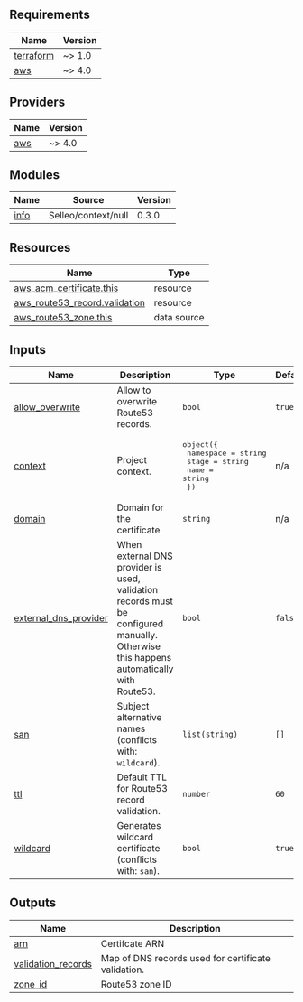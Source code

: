 ## Requirements

| Name | Version |
|------|---------|
| <a name="requirement_terraform"></a> [terraform](#requirement\_terraform) | ~> 1.0 |
| <a name="requirement_aws"></a> [aws](#requirement\_aws) | ~> 4.0 |

## Providers

| Name | Version |
|------|---------|
| <a name="provider_aws"></a> [aws](#provider\_aws) | ~> 4.0 |

## Modules

| Name | Source | Version |
|------|--------|---------|
| <a name="module_info"></a> [info](#module\_info) | Selleo/context/null | 0.3.0 |

## Resources

| Name | Type |
|------|------|
| [aws_acm_certificate.this](https://registry.terraform.io/providers/hashicorp/aws/latest/docs/resources/acm_certificate) | resource |
| [aws_route53_record.validation](https://registry.terraform.io/providers/hashicorp/aws/latest/docs/resources/route53_record) | resource |
| [aws_route53_zone.this](https://registry.terraform.io/providers/hashicorp/aws/latest/docs/data-sources/route53_zone) | data source |

## Inputs

| Name | Description | Type | Default | Required |
|------|-------------|------|---------|:--------:|
| <a name="input_allow_overwrite"></a> [allow\_overwrite](#input\_allow\_overwrite) | Allow to overwrite Route53 records. | `bool` | `true` | no |
| <a name="input_context"></a> [context](#input\_context) | Project context. | <pre>object({<br>    namespace = string<br>    stage     = string<br>    name      = string<br>  })</pre> | n/a | yes |
| <a name="input_domain"></a> [domain](#input\_domain) | Domain for the certificate | `string` | n/a | yes |
| <a name="input_external_dns_provider"></a> [external\_dns\_provider](#input\_external\_dns\_provider) | When external DNS provider is used, validation records must be configured manually.<br>Otherwise this happens automatically with Route53. | `bool` | `false` | no |
| <a name="input_san"></a> [san](#input\_san) | Subject alternative names (conflicts with: `wildcard`). | `list(string)` | `[]` | no |
| <a name="input_ttl"></a> [ttl](#input\_ttl) | Default TTL for Route53 record validation. | `number` | `60` | no |
| <a name="input_wildcard"></a> [wildcard](#input\_wildcard) | Generates wildcard certificate (conflicts with: `san`). | `bool` | `true` | no |

## Outputs

| Name | Description |
|------|-------------|
| <a name="output_arn"></a> [arn](#output\_arn) | Certifcate ARN |
| <a name="output_validation_records"></a> [validation\_records](#output\_validation\_records) | Map of DNS records used for certificate validation. |
| <a name="output_zone_id"></a> [zone\_id](#output\_zone\_id) | Route53 zone ID |
